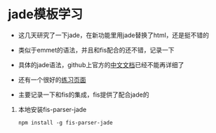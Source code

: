 # jade模板学习

- 这几天研究了一下jade，在新功能里用jade替换了html，还是挺不错的
- 类似于emmet的语法，并且和fis配合的还不错，记录一下

- 具体的jade语法，github上官方的[中文文档](https://github.com/jadejs/jade/blob/master/Readme_zh-cn.md)已经不能再详细了
- 还有一个很好的[练习页面](http://naltatis.github.io/jade-syntax-docs)

- 主要记录一下和fis的集成，fis提供了配合jade的

1. 本地安装fis-parser-jade
     ```
     npm install -g fis-parser-jade
     ```

